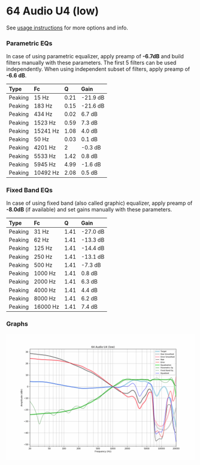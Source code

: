 # 64 Audio U4 (low)
See [usage instructions](https://github.com/jaakkopasanen/AutoEq#usage) for more options and info.

### Parametric EQs
In case of using parametric equalizer, apply preamp of **-6.7dB** and build filters manually
with these parameters. The first 5 filters can be used independently.
When using independent subset of filters, apply preamp of **-6.6 dB**.

| Type    | Fc       |    Q | Gain     |
|:--------|:---------|:-----|:---------|
| Peaking | 15 Hz    | 0.21 | -21.9 dB |
| Peaking | 183 Hz   | 0.15 | -21.6 dB |
| Peaking | 434 Hz   | 0.02 | 6.7 dB   |
| Peaking | 1523 Hz  | 0.59 | 7.3 dB   |
| Peaking | 15241 Hz | 1.08 | 4.0 dB   |
| Peaking | 50 Hz    | 0.03 | 0.1 dB   |
| Peaking | 4201 Hz  | 2    | -0.3 dB  |
| Peaking | 5533 Hz  | 1.42 | 0.8 dB   |
| Peaking | 5945 Hz  | 4.99 | -1.6 dB  |
| Peaking | 10492 Hz | 2.08 | 0.5 dB   |

### Fixed Band EQs
In case of using fixed band (also called graphic) equalizer, apply preamp of **-8.0dB**
(if available) and set gains manually with these parameters.

| Type    | Fc       |    Q | Gain     |
|:--------|:---------|:-----|:---------|
| Peaking | 31 Hz    | 1.41 | -27.0 dB |
| Peaking | 62 Hz    | 1.41 | -13.3 dB |
| Peaking | 125 Hz   | 1.41 | -14.4 dB |
| Peaking | 250 Hz   | 1.41 | -13.1 dB |
| Peaking | 500 Hz   | 1.41 | -7.3 dB  |
| Peaking | 1000 Hz  | 1.41 | 0.8 dB   |
| Peaking | 2000 Hz  | 1.41 | 6.3 dB   |
| Peaking | 4000 Hz  | 1.41 | 4.4 dB   |
| Peaking | 8000 Hz  | 1.41 | 6.2 dB   |
| Peaking | 16000 Hz | 1.41 | 7.4 dB   |

### Graphs
![](./64%20Audio%20U4%20(low).png)